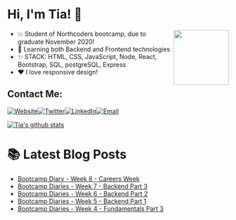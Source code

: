 # Hi, I'm Tia! 👋

<img src="https://media0.giphy.com/media/LmNwrBhejkK9EFP504/giphy.gif?cid=ecf05e478ad62c12e26bb04ed0cf32014afe2d319cf72ef7&rid=giphy.gif" width='125px' img align="right">

+ :boom: Student of Northcoders bootcamp, due to graduate November 2020!
+ :seedling: Learning both Backend and Frontend technologies
+ :sparkles: STACK: HTML, CSS, JavaScript, Node, React, Bootstrap, SQL, postgreSQL, Express
+ :heart: I love responsive design!

## Contact Me:
[![Website](https://img.icons8.com/nolan/64/domain.png)](https://tiaeastwood.com)[![Twitter](https://img.icons8.com/nolan/64/twitter-squared.png)](https://twitter.com/TiaEastwood)[![LinkedIn](https://img.icons8.com/nolan/64/linkedin.png)](https://www.linkedin.com/in/tiaeastwood/)[![Email](https://img.icons8.com/nolan/64/email.png)](mailto:tia@tiaeastwood.com)

[![Tia's github stats](https://github-readme-stats.vercel.app/api?username=tiaeastwood&theme=synthwave)](https://github.com/tiaeastwood/github-readme-stats)

# 📚 Latest Blog Posts
<!-- BLOG-POST-LIST:START -->
- [Bootcamp Diary - Week 8 - Careers Week](https://tiaeastwood.com/blog/bootcamp-diary-careers-week/)
- [Bootcamp Diaries - Week 7 - Backend Part 3](https://tiaeastwood.com/blog/bootcamp-week-7/)
- [Bootcamp Diaries - Week 6 - Backend Part 2](https://tiaeastwood.com/blog/bootcamp-week-6/)
- [Bootcamp Diaries - Week 5 - Backend Part 1](https://tiaeastwood.com/blog/bootcamp-week-5-backend/)
- [Bootcamp Diaries - Week 4 - Fundamentals Part 3](https://tiaeastwood.com/blog/bootcamp-week-4/)
<!-- BLOG-POST-LIST:END -->
